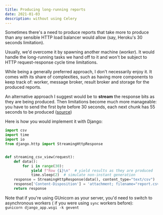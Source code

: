 ```yaml
---
title: Producing long-running reports
date: 2021-01-03
description: without using Celery
---
```


Sometimes there's a need to produce reports that take more to produce than
any sensible HTTP load balancer would allow (say, Heroku's 30 seconds limitation).

Usually, we'd overcome it by spawning another machine (_worker_).
It would handle the long-running tasks we hand off to it and won't be subject to
HTTP request-response cycle time limitations.

While being a generally preferred approach, I don't necessarily enjoy it.
It comes with its share of complexities, such as having more components to keep track of:
worker, message broker, result broker and storage for the produced reports.

An alternative approach I suggest would be to **stream** the response bits as they are being produced.
Then limitations become much more manageable: you have to send the first byte before 30 seconds,
each next chunk has 55 seconds to be produced ([source](https://devcenter.heroku.com/articles/http-routing#timeouts))

Here is how you would implement it with Django:

```python
import csv
import time
import io
from django.http import StreamingHttpResponse


def streaming_csv_view(request):
    def data():
        for i in range(30):
            yield f"Row {i}\n"  # yield results as they are produced
            time.sleep(2)  # simulate non-instant generation
    response = StreamingHttpResponse(data(), content_type="text/csv")
    response['Content-Disposition'] = 'attachment; filename="report.csv"'
    return response
```

Note that if you're using GUnicorn as your server, you'd need to switch to asynchronous workers (
if you were using `sync` workers before):</br>
`gunicorn django_app.wsgi -k gevent`
